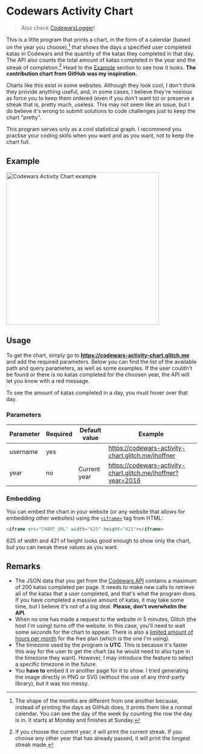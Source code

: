 # Codewars Activity Chart

> Also check [CodewarsLogger](https://github.com/JoseDeFreitas/CodewarsLogger)!

This is a little program that prints a chart, in the form of a calendar (based
on the year you choose),[^1] that shows the days a specified user completed katas
in Codewars and the quantity of the katas they completed in that day. The API also
counts the total amount of katas completed in the year and the streak of completion.[^2]
Head to the [Example](#example) section to see how it looks. **The contribution
chart from GitHub was my inspiration.**

Charts like this exist in some websites. Although they look cool, I don't think
they provide anything useful, and, in some cases, I believe they're noxious as
force you to keep them ordered (even if you don't want to) or preserve a streak
that is, pretty much, useless. This may not seem like an issue, but I do believe
it's wrong to submit solutions to code challenges just to keep the chart "pretty".

This program serves only as a cool statistical graph. I recommend you practise your
coding skills when you want and as you want, not to keep the chart full.

## Example

<a href="https://codewars-activity-chart.glitch.me/jhoffner?year=2013"><img alt="Codewars Activity Chart example" src="https://user-images.githubusercontent.com/37962411/226577099-7de8863c-9044-4b4b-941f-b2e175d09435.png" height="404"/></a>

## Usage

To get the chart, simply go to **https://codewars-activity-chart.glitch.me** and
add the required parameters. Below you can find the list of the available path
and query parameters, as well as some examples. If the user couldn't be found or
there is no katas completed for the choosen year, the API will let you know with
a red message.

To see the amount of katas completed in a day, you must hover over that day.

### Parameters

| Parameter          | Required | Default value    | Example                                                               |
| ------------------ | -------- | ---------------- | --------------------------------------------------------------------- |
| username           | yes      |                  | https://codewars-activity-chart.glitch.me/jhoffner                    |
| year               | no       | Current year     | https://codewars-activity-chart.glitch.me/jhoffner?year=2016          |

### Embedding

You can embed the chart in your website (or any website that allows for embedding
other websites) using the [`<iframe>`](https://developer.mozilla.org/en-US/docs/Web/HTML/Element/iframe)
tag from HTML:

```html
<iframe src="CHART_URL" width="625" height="421"></iframe>
```

625 of width and 421 of height looks good enough to show only the chart, but you
can tweak these values as you want.

## Remarks

- The JSON data that you get from the [Codewars API](https://dev.codewars.com/)
contains a maximum of 200 katas completed per page. It needs to make new calls
to retrieve all of the katas that a user completed, and that's what the program
does. If you have completed a massive amount of katas, it may take some time, but
I believe it's not of a big deal. **Please, don't overwhelm the API**.
- When no one has made a request to the website in 5 minutes, Glitch (the host
I'm using) turns off the website. In this case, you'll need to wait some seconds for
the chart to appear. There is also a [limited amount of hours per month](https://help.glitch.com/kb/article/17-technical-restrictions/)
for the free plan (which is the one I'm using).
- The timezone used by the program is **UTC**. This is because it's faster this way
for the user to get the chart (as he would need to also type in the timezone they
want). However, I may introduce the feature to select a specific timezone in the
future.
- You **have to** embed it in another page for it to show. I tried generating the
image directly in PNG or SVG (without the use of any third-party library), but it was
too messy.

[^1]: The shape of the months are different from one another because, instead of
printing the days as GitHub does, it prints them like a normal calendar. You can
see the day of the week by counting the row the day is in. It starts at Monday and
finishes at Sunday.
[^2]: If you choose the current year, it will print the current streak. If you
choose any other year that has already passed, it will print the longest streak
made.
